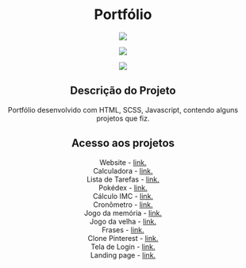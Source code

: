 <div align="center">
<h1>Portfólio</h1>
<p align="center">
<img src="https://user-images.githubusercontent.com/72825535/202706044-3ae95582-3417-4334-859a-13edd1e5fd28.gif">
</p>

<p align="center"> <img src="https://img.shields.io/github/license/mateusrr/listaDeTarefa"/></p>

<p align="center">
<img src="http://img.shields.io/static/v1?label=STATUS&message=finalizado%20&color=BLUE&style=for-the-badge"/>
</p>

<h2>Descrição do Projeto</h2>
<p>Portfólio desenvolvido com HTML, SCSS, Javascript, contendo alguns projetos que fiz.</p>

<h2>Acesso aos projetos</h2>
<p>

Website - <a href="https://github.com/mateusrr/website" target="_blank"> link.</a><br>
Calculadora - <a href="https://github.com/mateusrr/Calculadora" target="_blank"> link.</a><br>
Lista de Tarefas - <a href="https://github.com/mateusrr/listaDeTarefa" target="_blank"> link.</a><br>
Pokédex - <a href="https://github.com/mateusrr/ListandoPokemon" target="_blank"> link.</a><br>
Cálculo IMC - <a href="https://github.com/mateusrr/calculo-imc" target="_blank"> link.</a><br>
Cronômetro - <a href="https://github.com/mateusrr/cronometro" target="_blank"> link.</a><br>
Jogo da memória - <a href="https://github.com/mateusrr/memoryGame" target="_blank"> link.</a><br>
Jogo da velha - <a href="https://github.com/mateusrr/jogoDaVelha" target="_blank"> link.</a><br>
Frases - <a href="https://github.com/mateusrr/frases" target="_blank"> link.</a><br>
Clone Pinterest - <a href="https://github.com/mateusrr/clone-pinterest" target="_blank"> link.</a><br>
Tela de Login - <a href="https://github.com/mateusrr/tela-de-login" target="_blank"> link.</a><br>
Landing page - <a href="https://github.com/mateusrr/page" target="_blank"> link.</a><br>

 </p>
</div>
